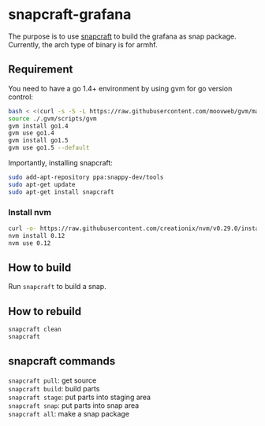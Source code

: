 # snapcraft-grafana

The purpose is to use [snapcraft](https://developer.ubuntu.com/en/snappy/build-apps/snapcraft-advanced-features/) to build the grafana as snap package.  
Currently, the arch type of binary is for armhf.

## Requirement

You need to have a go 1.4+ environment by using gvm for go version control:
```bash
bash < <(curl -s -S -L https://raw.githubusercontent.com/moovweb/gvm/master/binscripts/gvm-installer)
source ./.gvm/scripts/gvm
gvm install go1.4
gvm use go1.4
gvm install go1.5
gvm use go1.5 --default
```

Importantly, installing snapcraft:
```bash
sudo add-apt-repository ppa:snappy-dev/tools
sudo apt-get update
sudo apt-get install snapcraft
```

### Install nvm

```bash
curl -o- https://raw.githubusercontent.com/creationix/nvm/v0.29.0/install.sh | bash
nvm install 0.12
nvm use 0.12
```

## How to build

Run `snapcraft` to build a snap.

## How to rebuild

```bash
snapcraft clean
snapcraft
```

## snapcraft commands

`snapcraft pull`: get source  
`snapcraft build`: build parts  
`snapcraft stage`: put parts into staging area  
`snapcraft snap`: put parts into snap area  
`snapcraft all`: make a snap package  

